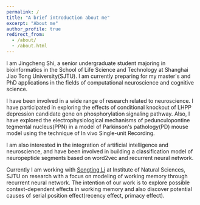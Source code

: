 ```yaml
---
permalink: /
title: "A brief introduction about me"
excerpt: "About me"
author_profile: true
redirect_from: 
  - /about/
  - /about.html
---
```


I am Jingcheng Shi, a senior undergraduate student majoring in bioinformatics in the School of Life Science and Technology at Shanghai Jiao Tong University(SJTU). I am currently preparing for my master's and PhD applications in the fields of computational neuroscience and cognitive science.

I have been involved in a wide range of research related to neuroscience. I have participated in exploring the effects of conditional knockout of LHPP depression candidate gene on phosphorylation signaling pathway. Also, I have explored the electrophysiological mechanisms of pedunculopontine tegmental nucleus(PPN) in a model of Parkinson's pathology(PD) mouse model using the technique of In vivo Single-unit Recording. 

I am also interested in the integration of artificial intelligence and neuroscience, and have been involved in building a classification model of neuropeptide segments based on word2vec and recurrent neural network. 

Currently I am working with [Songting Li](https://ins.sjtu.edu.cn/people/songtingli/) at Institute of Natural Sciences, SJTU on research with a focus on modeling of working memory through recurrent neural network. The intention of our work is to explore possible context-dependent effects in working memory and also discover potential causes of serial position effect(recency effect, primacy effect).




